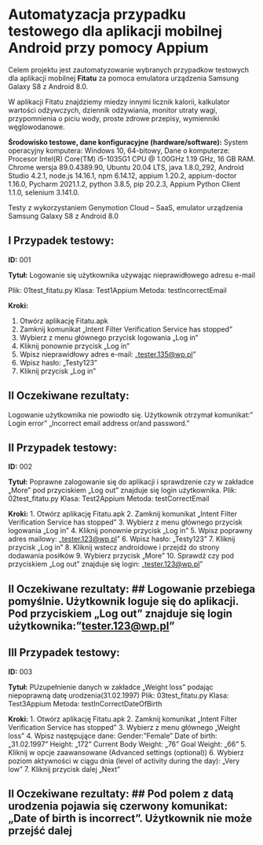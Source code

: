 # Automatyzacja przypadku testowego dla aplikacji mobilnej Android przy pomocy Appium #

Celem projektu jest zautomatyzowanie wybranych przypadkow testowych dla aplikacji mobilnej **Fitatu** za pomoca emulatora urządzenia Samsung Galaxy S8 z Android 8.0. 

W aplikacji Fitatu znajdziemy miedzy innymi licznik kalorii, kalkulator wartości odżywczych, dziennik odżywiania, monitor utraty wagi, przypomnienia o piciu wody, proste zdrowe przepisy, wymienniki węglowodanowe.


**Środowisko testowe, dane konfiguracyjne (hardware/software):**
System operacyjny komputera: Windows 10, 64-bitowy, 
Dane o komputerze: Procesor Intel(R) Core(TM) i5-1035G1 CPU @ 1.00GHz   1.19 GHz, 16 GB RAM.
Chrome wersja 89.0.4389.90,
Ubuntu 20.04 LTS,
java  1.8.0_292,
Android Studio 4.2.1,
node.js 14.16.1,
npm 6.14.12,
appium 1.20.2,
appium-doctor 1.16.0,
Pycharm 2021.1.2,
python 3.8.5,
pip 20.2.3,
Appium Python Client 1.1.0,
selenium 3.141.0.

Testy z wykorzystaniem Genymotion Cloud – SaaS, emulator urządzenia Samsung Galaxy S8 z Android 8.0

## **I Przypadek testowy:** ##

**ID:** 001

**Tytuł:**  Logowanie się użytkownika używając nieprawidłowego adresu e-mail

Plik: 01test_fitatu.py Klasa: Test1Appium Metoda: testIncorrectEmail

**Kroki:**
1. Otwórz aplikację Fitatu.apk
2. Zamknij komunikat „Intent Filter Verification Service has stopped”
3. Wybierz z menu głównego przycisk logowania „Log in”
4. Kliknij ponownie przycisk „Log in”
5. Wpisz nieprawidłowy adres e-mail: „tester.135@wp.pl”
6. Wpisz hasło: „Testy123”
7. Kliknij przycisk „Log in”

## **II Oczekiwane rezultaty:** ##  
Logowanie użytkownika nie powiodło się. Użytkownik otrzymał komunikat:” Login error” „Incorrect email address or/and password.”




## **II Przypadek testowy:** ##

**ID:** 002

**Tytuł:**  Poprawne zalogowanie się do aplikacji i sprawdzenie czy w zakładce „More” pod przyciskiem „Log out” znajduje się login użytkownika.
Plik: 02test_fitatu.py Klasa: Test2Appium Metoda: testCorrectEmail

**Kroki:**
       1. Otwórz aplikację Fitatu.apk
       2. Zamknij komunikat „Intent Filter Verification Service has stopped”
       3. Wybierz z menu głównego przycisk logowania „Log in”
       4. Kliknij ponownie przycisk „Log in”
       5. Wpisz poprawny adres mailowy: „tester.123@wp.pl”
       6. Wpisz hasło: „Testy123”
       7. Kliknij przycisk „Log in”
       8. Kliknij wstecz androidowe i przejdź do strony dodawania posiłków
       9. Wybierz przycisk „More”
       10. Sprawdź czy pod przyciskiem „Log out” znajduje się login: „tester.123@wp.pl”

## **II Oczekiwane rezultaty:** ##  Logowanie przebiega pomyślnie. Użytkownik loguje się do aplikacji. Pod przyciskiem „Log out” znajduje się login użytkownika:”tester.123@wp.pl”



## **III Przypadek testowy:** ##

**ID:** 003

**Tytuł:**  PUzupełnienie danych w zakładce „Weight loss”  podając niepoprawną datę urodzenia(31.02.1997)
Plik: 03test_fitatu.py Klasa: Test3Appium Metoda: testInCorrectDateOfBirth

**Kroki:**
       1. Otwórz aplikację Fitatu.apk
       2. Zamknij komunikat „Intent Filter Verification Service has stopped”
       3. Wybierz z menu głównego „Weight loss”
       4. Wpisz następujące dane:
       Gender:”Female”
       Date of birth: „31.02.1997”
       Height: „172”
       Current Body Weight: „76”
       Goal Weight: „66”
	5. Kliknij w opcje zaawansowane (Advanced settings (optional))
	6. Wybierz poziom aktywności w ciągu dnia (level of activity during the day): „Very low”
       7. Kliknij przycisk dalej „Next”
       

## **II Oczekiwane rezultaty:** ##  Pod polem z datą urodzenia pojawia się czerwony komunikat: „Date of birth is incorrect”. Użytkownik nie może przejść dalej
 



